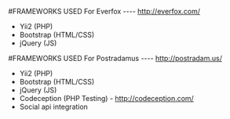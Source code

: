 #FRAMEWORKS USED For Everfox ---- http://everfox.com/
* Yii2 (PHP)
* Bootstrap (HTML/CSS) 
* jQuery (JS)

#FRAMEWORKS USED For Postradamus ----  http://postradam.us/
* Yii2 (PHP) 
* Bootstrap (HTML/CSS) 
* jQuery (JS) 
* Codeception (PHP Testing) - http://codeception.com/
* Social api integration
